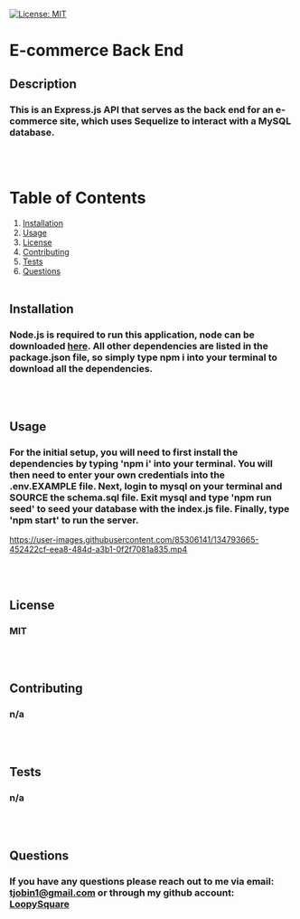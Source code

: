 [![License: MIT](https://img.shields.io/badge/License-MIT-yellow.svg)](https://opensource.org/licenses/MIT)
# E-commerce Back End
## Description
### This is an Express.js API that serves as the back end for an e-commerce site, which uses Sequelize to interact with a MySQL database.
<br><br>
# Table of Contents
1. [Installation](#installation)
2. [Usage](#usage)
3. [License](#license)
4. [Contributing](#contributing)
5. [Tests](#tests)
6. [Questions](#questions)
<br><br>
## Installation
### Node.js is required to run this application, node can be downloaded [here](https://fierce-plains-52410.herokuapp.com/). All other dependencies are listed in the package.json file, so simply type npm i into your terminal to download all the dependencies.
<br><br>
## Usage
### For the initial setup, you will need to first install the dependencies by typing 'npm i' into your terminal. You will then need to enter your own credentials into the .env.EXAMPLE file. Next, login to mysql on your terminal and SOURCE the schema.sql file. Exit mysql and type 'npm run seed' to seed your database with the index.js file. Finally, type 'npm start' to run the server.





https://user-images.githubusercontent.com/85306141/134793665-452422cf-eea8-484d-a3b1-0f2f7081a835.mp4





<br><br>
## License
### MIT
<br><br>
## Contributing
### n/a
<br><br>
## Tests
### n/a
<br><br>
## Questions
### If you have any questions please reach out to me via email: tjobin1@gmail.com or through my github account: [LoopySquare](https://github.com/LoopySquare)

